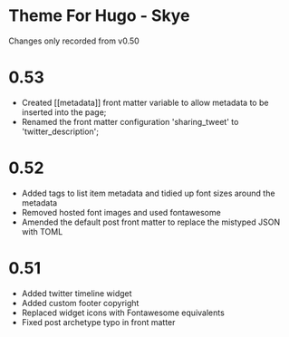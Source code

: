 # Theme For Hugo - Skye

Changes only recorded from v0.50

# 0.53

* Created [[metadata]] front matter variable to allow metadata to be inserted into the page;
* Renamed the front matter configuration 'sharing_tweet' to 'twitter_description'; 

# 0.52

* Added tags to list item metadata and tidied up font sizes around the metadata
* Removed hosted font images and used fontawesome
* Amended the default post front matter to replace the mistyped JSON with TOML

# 0.51

* Added twitter timeline widget
* Added custom footer copyright
* Replaced widget icons with Fontawesome equivalents
* Fixed post archetype typo in front matter